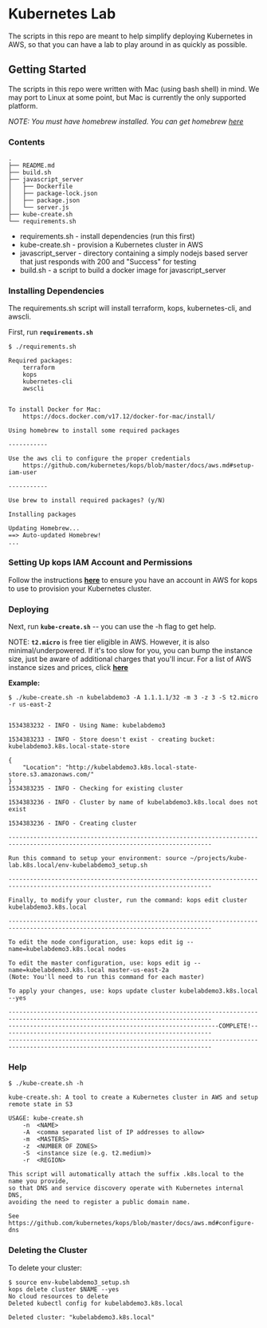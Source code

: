 # Kubernetes Lab

The scripts in this repo are meant to help simplify deploying Kubernetes in AWS, so that you can have a lab to play around in as quickly as possible.

## Getting Started

The scripts in this repo were written with Mac (using bash shell) in mind. We may port to Linux at some point, but Mac is currently the only supported platform.

_NOTE: You must have homebrew installed. You can get homebrew [here](https://docs.brew.sh/Installation)_

### Contents

```shell
.
├── README.md
├── build.sh
├── javascript_server
│   ├── Dockerfile
│   ├── package-lock.json
│   ├── package.json
│   └── server.js
├── kube-create.sh
└── requirements.sh
```

- requirements.sh - install dependencies (run this first)
- kube-create.sh - provision a Kubernetes cluster in AWS
- javascript_server - directory containing a simply nodejs based server that just responds with 200 and "Success" for testing
- build.sh - a script to build a docker image for javascript_server

### Installing Dependencies

The requirements.sh script will install terraform, kops, kubernetes-cli, and awscli.

First, run **`requirements.sh`**

```shell
$ ./requirements.sh

Required packages:
	terraform
	kops
	kubernetes-cli
	awscli


To install Docker for Mac:
	https://docs.docker.com/v17.12/docker-for-mac/install/

Using homebrew to install some required packages

-----------

Use the aws cli to configure the proper credentials
	https://github.com/kubernetes/kops/blob/master/docs/aws.md#setup-iam-user

-----------

Use brew to install required packages? (y/N)

Installing packages

Updating Homebrew...
==> Auto-updated Homebrew!
...
```

### Setting Up kops IAM Account and Permissions

Follow the instructions **[here](https://github.com/kubernetes/kops/blob/master/docs/aws.md#setup-iam-user)** to ensure you have an account in AWS for kops to use to provision your Kubernetes cluster.

### Deploying

Next, run **`kube-create.sh`** -- you can use the -h flag to get help.

NOTE: **`t2.micro`** is free tier eligible in AWS. However, it is also minimal/underpowered. If it's too slow for you, you can bump the instance size, just be aware of additional charges that you'll incur. For a list of AWS instance sizes and prices, click **[here](https://aws.amazon.com/ec2/pricing/on-demand/)**

**Example:**

```shell
$ ./kube-create.sh -n kubelabdemo3 -A 1.1.1.1/32 -m 3 -z 3 -S t2.micro -r us-east-2


1534383232 - INFO - Using Name: kubelabdemo3

1534383233 - INFO - Store doesn't exist - creating bucket: kubelabdemo3.k8s.local-state-store

{
    "Location": "http://kubelabdemo3.k8s.local-state-store.s3.amazonaws.com/"
}
1534383235 - INFO - Checking for existing cluster

1534383236 - INFO - Cluster by name of kubelabdemo3.k8s.local does not exist

1534383236 - INFO - Creating cluster

-------------------------------------------------------------------------------------------------------------------------------

Run this command to setup your environment: source ~/projects/kube-lab.k8s.local/env-kubelabdemo3_setup.sh

-------------------------------------------------------------------------------------------------------------------------------

Finally, to modify your cluster, run the command: kops edit cluster kubelabdemo3.k8s.local

-------------------------------------------------------------------------------------------------------------------------------

To edit the node configuration, use: kops edit ig --name=kubelabdemo3.k8s.local nodes

To edit the master configuration, use: kops edit ig --name=kubelabdemo3.k8s.local master-us-east-2a
(Note: You'll need to run this command for each master)

To apply your changes, use: kops update cluster kubelabdemo3.k8s.local --yes

-------------------------------------------------------------------------------------------------------------------------------
-----------------------------------------------------------COMPLETE!-----------------------------------------------------------
-------------------------------------------------------------------------------------------------------------------------------
```

### Help

```shell
$ ./kube-create.sh -h

kube-create.sh: A tool to create a Kubernetes cluster in AWS and setup remote state in S3

USAGE: kube-create.sh
	-n	<NAME>
	-A	<comma separated list of IP addresses to allow>
	-m	<MASTERS>
	-z	<NUMBER OF ZONES>
	-S	<instance size (e.g. t2.medium)>
	-r	<REGION>

This script will automatically attach the suffix .k8s.local to the name you provide,
so that DNS and service discovery operate with Kubernetes internal DNS,
avoiding the need to register a public domain name.

See https://github.com/kubernetes/kops/blob/master/docs/aws.md#configure-dns
```

### Deleting the Cluster

To delete your cluster:

```shell
$ source env-kubelabdemo3_setup.sh
kops delete cluster $NAME --yes
No cloud resources to delete
Deleted kubectl config for kubelabdemo3.k8s.local

Deleted cluster: "kubelabdemo3.k8s.local"
```
